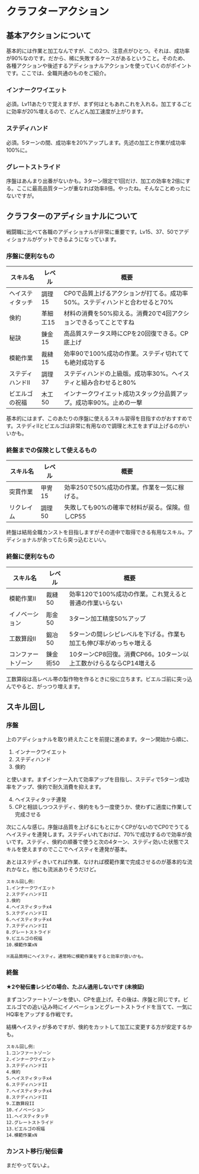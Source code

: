 # クラフターアクション

## 基本アクションについて

基本的には作業と加工なんですが、この2つ、注意点がひとつ。それは、成功率が90%なのです。だから、稀に失敗するケースがあるということ。そのため、各種アクションや後述するアディショナルアクションを使っていくのがポイントです。ここでは、全職共通のものをご紹介。

### インナークワイエット

必須。Lv11あたりで覚えますが、まず何はともあれこれを入れる。加工するごとに効率が20%増えるので、どんどん加工速度が上がります。

### ステディハンド

必須。5ターンの間、成功率を20%アップします。先述の加工と作業が成功率100%に。

### グレートストライド

序盤はあんまり出番がないかも。3ターン限定で1回だけ、加工の効率を2倍にする。ここに最高品質ターンが重なれば効率8倍。やったね。そんなことめったにないですが。

## クラフターのアディショナルについて

戦闘職に比べて各職のアディショナルが非常に重要です。Lv15、37、50でアディショナルがゲットできるようになっています。

### 序盤に便利なもの

|スキル名|レベル|概要|
|----|----|----|
|ヘイスティタッチ|調理15|CP0で品質上げるアクションが打てる。成功率50%。ステディハンドと合わせると70%|
|倹約|革細工15|材料の消費を50%抑える。消費20で4回アクションできるってことですね|
|秘訣|錬金15|高品質ステータス時にCPを20回復できる。CP底上げ|
|模範作業|裁縫15|効率90で100%成功の作業。ステディ切れてても絶対成功する|
|ステディハンドII|調理37|ステディハンドの上級版。成功率30%。ヘイスティと組み合わせると80%|
|ビエルゴの祝福|木工50|インナークワイエット成功スタック分品質アップ。成功率90%。止めの一撃|

基本的にはまず、このあたりの序盤に使えるスキル習得を目指すのがおすすめです。ステディIIとビエルゴは非常に有用なので調理と木工をまずは上げるのがいいかも。

### 終盤までの保険として使えるもの

|スキル名|レベル|概要|
|----|----|----|
|突貫作業|甲冑15|効率250で50%成功の作業。作業を一気に稼げる。|
|リクレイム|調理50|失敗しても90%の確率で材料が戻る。保険。但しCP55|

終盤は結局全職カンストを目指しますがその道中で取得できる有用なスキル。アディショナルが余ってたら突っ込むといい。

### 終盤に便利なもの

|スキル名|レベル|概要|
|----|----|----|
|模範作業II|裁縫50|効率120で100%成功の作業。これ覚えると普通の作業いらない|
|イノベーション|彫金50|3ターン加工精度50%アップ|
|工数算段II|鍛冶50|5ターンの間レシピレベルを下げる。作業も加工も伸び率がめっちゃ増える|
|コンファートゾーン|錬金術50|10ターンCP8回復。消費CP66。10ターン以上工数かけらるならCP14増える|

工数算段は高レベル帯の製作物を作るときに役に立ちます。ビエルゴ前に突っ込んでやると、がっつり増えます。

## スキル回し

### 序盤

上のアディショナルを取り終えたことを前提に進めます。ターン開始から順に、

1. インナークワイエット
2. ステディハンド
3. 倹約

と使います。まずインナー入れて効率アップを目指し、ステディで5ターン成功率をアップ、倹約で耐久消費を抑えます。

4. ヘイスティタッチ連発
5. CPと相談しつつステディ、倹約をもう一度使うか、使わずに適度に作業して完成させる

次にこんな感じ。序盤は品質を上げるにもとにかくCPがないのでCP0でうてるヘイスティを連発します。ステディいれておけば、70%で成功するので効率が良いです。ステディ、倹約の順番で使うと次の4ターン、ステディ効いた状態でスキルを使えますのでここでヘイスティを連発が基本。

あとはステディきいてれば作業、なければ模範作業で完成させるのが基本的な流れかなと。他にも流派ありそうだけど。

```
スキル回し例:
1.インナークワイエット
2.ステディハンドII
3.倹約
4.ヘイスティタッチx4
5.ステディハンドII
6.ヘイスティタッチx4
7.ステディハンドII
8.グレートストライド
9.ビエルゴの祝福
10.模範作業xN

※高品質時にヘイスティ。通常時に模範作業をすると効率が良いかも。
```

### 終盤

**★2や秘伝書レシピの場合、たぶん通用しないです (未検証)**

まずコンファートゾーンを使い、CPを底上げ。その後は、序盤と同じです。ビエルゴでの追い込み時にイノベーションとグレートストライドを当てて、一気にHQ率をアップする作戦です。

結構ヘイスティが多めですが、倹約をカットして加工に変更する方が安定するかも。

```
スキル回し例:
1.コンファートゾーン
2.インナークワイエット
3.ステディハンドII
4.倹約
5.ヘイスティタッチx4
6.ステディハンドII
7.ヘイスティタッチx4
8.ステディハンドII
9.工数算段II
10.イノベーション
11.ヘイスティタッチ
12.グレートストライド
13.ビエルゴの祝福
14.模範作業xN
```

### カンスト移行/秘伝書

まだやってないよ。
